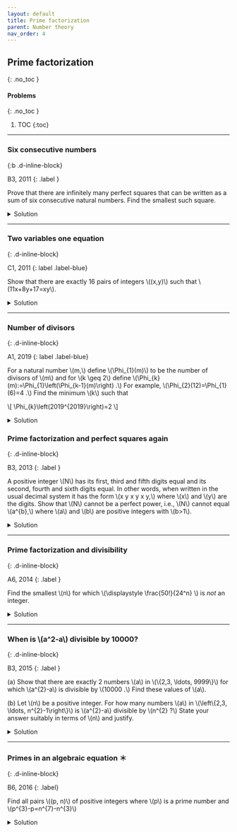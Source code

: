 ```yaml
---
layout: default
title: Prime factorization
parent: Number theory
nav_order: 4
---
```



## Prime factorization
{: .no_toc  }


#### Problems
{: .no_toc  }

1. TOC
{:toc}

---


### Six consecutive numbers
{:b .d-inline-block}

B3, 2011
{: .label }

Prove that there are infinitely many perfect squares that can be written as a sum of six consecutive natural numbers. Find the smallest such square.

<details><summary>Solution</summary>

<p>
The sum of six consecutive numbers is of the form:
</p>

<p>
\[ \frac{(n+6)(n+7)}{2} - \frac{n(n+1)}{2} \text{ for some } n\]
</p>


<p>
The above expression simplifies to \(3(2n+7)\). This number is a perfect square whenever \(2n+7=3k^2\). Any odd number greater than one can be substituted for \(k\). The smallest value of \(k\) is 3, so the smallest such square is 81.
</p>

<p>
\[ 81 = 11+12+\cdots+16 \]
</p>

</details>

---

### Two variables one equation
{: .d-inline-block}

C1, 2011
{: label .label-blue}

Show that there are exactly 16 pairs of integers \\((x,y)\\) such that
\\(11x+8y+17=xy\\).

<details><summary>Solution</summary>


<p>
An equation of the form \(xy=ax+by+c\) can be written as:
</p>
<p>
\[  (x-a)(y-b) = c+ab  \]
</p>

<p>
So the given equation is:
</p>

<p>
\[  (x-8)(y-13) = 105  \]
</p>

<p>
The number of solutions to the above equation is the number of divisors of 105.
We can factorize 105 as \( 1\cdot 3\cdot 5\cdot 7\). Every subset of these four numbers corresponds to a divisor, so there are \(2^4=16\) solutions.
</p>

</details>

---

### Number of divisors
{: .d-inline-block}

A1, 2019
{: label .label-blue}


For a natural number \\(m,\\) define \\(\Phi_{1}(m)\\) to be the number of divisors of \\(m\\) and for \\(k \geq 2\\) define \\(\Phi_{k}(m):=\Phi_{1}\left(\Phi_{k-1}(m)\right) .\\) For example, \\(\Phi_{2}(12)=\Phi_{1}(6)=4 .\\) Find the minimum \\(k\\) such that

\\[ \Phi_{k}\left(2019^{2019}\right)=2 \\]


<details markdown="1">

<summary>Solution</summary>

A number \\(n\\) that has prime factorizaton \\( p_1^{k_1} p_2^{k_2}\ldots p_t^{k_t} \\) has \\( (k_1+1)(k_2+1)\ldots(k_t+1) \\) divisors.


|Iteration | Number | Factorization | Result
|:------|:------|:----------|:------
1 | \\(2019^{2019}\\) | \\(3^{2019}\cdot 673^{2019}\\)  |  \\(2020^2 \\)
2 | \\(2020^2     \\) | \\(2^4\cdot 5^2\cdot 101^2 \\)  |  \\(45 \\)
3 | \\(45         \\) | \\(3^2\cdot 5              \\)  |  \\(6 \\)
4 | \\(6          \\) | \\(3\cdot 2                \\)  |  \\(4 \\)
5 | \\(4          \\) | \\(2^2                     \\)  |  \\(3 \\)
6 | \\(3          \\) | \\(3                       \\)  |  \\(2 \\)



*Comment. A bit tedious task for a first problem. Is there a simpler way?*

</details>




### Prime factorization and perfect squares again
{: .d-inline-block}

B3, 2013
{: .label }

A positive integer \\(N\\) has its first, third and fifth digits equal and its second, fourth and sixth digits equal. In other words, when written in the usual decimal system it has the form \\(x y x y x y,\\) where \\(x\\) and \\(y\\) are the digits.
 Show that \\(N\\) cannot be a perfect power, i.e., \\(N\\) cannot equal \\(a^{b},\\) where \\(a\\) and \\(b\\) are positive integers with \\(b>1\\).

<details><summary>Solution</summary>

<p>
We have:
\[N=\left(10^{5}+10^{3}+10\right) x+\left(10^{4}+10^{2}+1\right) y=10101(10 x+y)= 3 \times 7 \times 13 \times 37 \times(10 x+y)\]

</p>

<p>
Therefore for \(N\) to be a perfect power, the primes 3,7,13,37 must all occur (and in fact with equal power) as factors in the prime factorization of \(10 x+y .\)
In particular \(10 x+y \geq 10101\).  But since \(x\) and \(y\) are digits, each is between 0 and \(9,\) so \(10 x+y \leq 99\).
So \(N\) cannot be a perfect power.
</p>

</details>

---

### Prime factorization and divisibility
{: .d-inline-block}

A6, 2014
{: .label }

Find the smallest \\(n\\) for which \\(\displaystyle \frac{50!}{24^n} \\) is *not* an integer.

<details><summary>Solution</summary>


<p>The expression will not be an integer if and only if the numerator has a prime power lesser
than the corresponding power in the denominator.
</p>

<p>
We have \( 24=2^3\cdot 3\). Let us find the the powers of 2 and 3 in \(50!\).
</p>


<p>
The power of 2 is given by:
\[  \lfloor 50/2 \rfloor + \lfloor 50/4 \rfloor + \lfloor 50/8 \rfloor + \lfloor 50/16 \rfloor + \lfloor 50/32 \rfloor = 47 \]
</p>

<p>
The power of 3 is given by:
</p>

<p>
\[  \lfloor 50/3 \rfloor + \lfloor 50/9 \rfloor + \lfloor 50/27 \rfloor = 22 \]
</p>


<p>
The numerator is of the form: \( 2^{47}3^{22}\cdot k \).
If \(n=16\), the denominator has \(2^{48}\) as a factor which is sufficient to make the number a non-integer.
</p>


</details>

---

### When is \\(a^2-a\\) divisible by 10000?
{: .d-inline-block}

B3, 2015
{: .label }

<p>
(a) Show that there are exactly 2 numbers \(a\) in \(\{2,3, \ldots, 9999\}\) for which \(a^{2}-a\) is divisible by \(10000 .\) Find these values of \(a\).
</p>

<p>
(b) Let \(n\) be a positive integer. For how many numbers \(a\) in \(\left\{2,3, \ldots, n^{2}-1\right\}\) is \(a^{2}-a\) divisible by \(n^{2} ?\) State your answer suitably in terms of \(n\) and justify.
</p>

<details><summary>Solution</summary>

<p>
(a) We have \(10000=16 \times 625\) as product of prime powers. Recall the notation \(a \mid b,\) meaning \(b\) is divisible by a. We have \(10000 \mid a^{2}-a\) if and only if \((625 \mid a(a-1)\) and \(16 \mid a(a-1)) .\) Because \(a\) and \(a-1\) cannot share a factor, in turn this is equivalent to having both the conditions \((1) 625 \mid a\) or \(625 \mid a-1\) AND
(2) \(16 \mid a\) or \(16 \mid a-1 .\) Now if the coprime integers 16 and 625 both divide the same natural number (in our case \(a\) or \(a-1),\) their product 10000 will also divide this number. In our case this would force \(a=0,1,\) or \(\geq 10000,\) all of which are not allowed. Thus the given requirement on \(a\) is equivalent to having either (1) \(16 \mid a\) and \(625 \mid a-1\) OR
(2) \(16 \mid a-1\) and \(625 \mid\) a. Each case has a unique solution, respectively \(a=9376\) and \(a=625\) (e.g. use modular arithmetic:
in case \(1,\) we have \(a=625 k+1,\) which is \(k+1\) mod \(16,\) forcing \(k=15\) because \(16 \mid a\) and \(a \in\{2,3, \ldots, 9999\})\)
</p>

<p></p>

<p>
(b) Let \(n=p_{1}{ }^{e_{1}} \ldots p_{k}{ }^{e_{k}}\) be the factorization of \(n\) into powers of distinct primes. The analysis in part (a) tells us that required values of \(a\) are obtained as follows: write \(n^{2}=x y\) as a product of two coprime integers and find values of \(a\) in \(\left\{2,3, \ldots, n^{2}-1\right\}\) that are simultaneously 0 mod \(x\) and 1 mod \(y\). These are precisely the values of \(a\) that we want. This is because each \(p_{i}^{2 e_{i}}\) must divide \(a\) or \(a-1,\) as \(a\) and \(a-1\) are coprime.
</p>

<p></p>


<p>
Now the Chinese remainder theorem tells us that there is always an \(a\) that is 0 mod \(x\) and 1 mod \(y\). It is also unique modulo \(x y=n^{2}\) because difference between any two solutions would be divisible by \(x y\).
</p>

<p></p>

<p>
The total number of ways to write \(n^{2}=x y\) as a product of coprime integers is exactly \(2^{k}\) as it amounts to choosing which of the \(k\) distinct primes to include in \(x\) and then the rest go into \(y\). (Notice that \(x\) and \(y\) are not interchangeable.) However, we have to delete the two cases \(x=1, y=n^{2}\) and \(y=1, x=n^{2},\) as these will respectively lead to solutions \(a=1\) and \(a=0\) or \(n^{2},\) which are not in \(\left\{2,3, \ldots, n^{2}-1\right\} .\) Finally it is easy to see that different choices of \(x\) lead to different values of \(a\). This is because, of the primes \(p_{1}, \ldots, p_{k}\) in the factorization of \(n,\) precisely the ones dividing \(x\) will divide \(a\) and the remaining primes will not, because they divide \(a-1\).
</p>

<p>
Thus the final answer is \(2^{k}-2 .\) Note that this matches with the special case in part (a). Finally, note that there was nothing special about taking a square: instead of \(n^{2}\) it could be any positive integer \(m\) and we would proceed the same way to find requisite integers \(a\) in \(\{2,3 \ldots, m-1\}\) based on prime factorization of \(m\)
</p>

</details>

---


### Primes in an algebraic equation &#65290;
{: .d-inline-block}

B6, 2016
{: .label}

<p>
Find all pairs \((p, n)\) of positive integers where \(p\) is a prime number and \(p^{3}-p=n^{7}-n^{3}\)
</p>

<details><summary>Solution</summary>


<p>
The given equation is \(p(p-1)(p+1)=n^{3}\left(n^{2}+1\right)(n+1)(n-1) .\) As the factor \(p\) on the LHS is a prime, it must divide one of the factors \(n-1, n, n+1, n^{2}+1\) on the RHS.
</p>

<p>
<i>Key lemma.</i> \(p>n^{2}\)<br>
</p>

<p>
<i>Proof</i> The LHS \(=p^{3}-p\) is an increasing function of \(p\) for \(p \geq 1,\) e.g. because the derivative \(3 p^{2}-1\) is positive.
So for any given \(n \geq 1\), there is exactly one real value of \(p\) for which LHS=RHS.
Trying \(p=n^{2}\) gives LHS\(=n^{6}-n^{2}< n^{7}-n^{3}=\)RHS. This is because \(n^{7}-n^{3}-\left(n^{6}-n^{2}\right)=\left(n^{6}-n^{2}\right)(n-1)>0\). \(\,\square\)
</p>



<p>
As the prime \(p\) is greater than \(n^{2},\) it cannot divide any of \(n-1, n, n+1 .\) So \(p\) must divide \(n^{2}+1\) and therefore we must have \(p=n^{2}+1,\) again because \(p>n^{2} .\) Substituting this in the given equation, we get \(\left(n^{2}+1\right) n^{2}\left(n^{2}+2\right)=n^{3}\left(n^{2}+1\right)(n+1)(n-1)\). Canceling common factors gives \(n^{2}+2=n^{3}-n,\) i.e. \(2=n^{3}-n^{2}-n .\) This has a unique integer solution \(n=2,\) e.g. because the factor \(n\) on the RHS must divide 2 and now one checks that \(n=2\) works. So \(n=2\) and the prime \(p=n^{2}+1=5\) give a unique solution to the given equation.
</p>


</details>






